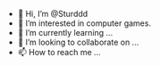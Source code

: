 - 👋 Hi, I’m @Sturddd
- 👀 I’m interested in computer games.
- 🌱 I’m currently learning ...
- 💞️ I’m looking to collaborate on ...
- 📫 How to reach me ...

<!---
Sturddd/Sturddd is a ✨ special ✨ repository because its `README.md` (this file) appears on your GitHub profile.
You can click the Preview link to take a look at your changes.
--->
